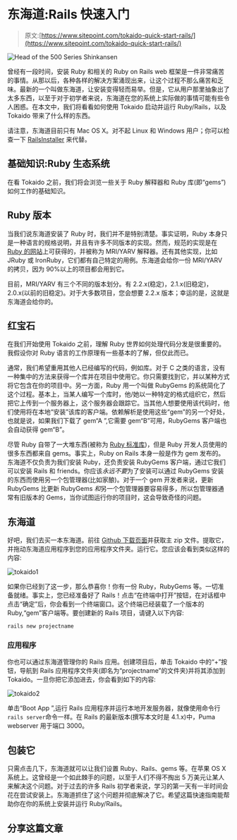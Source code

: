 # 东海道:Rails 快速入门

> 原文:[https://www.sitepoint.com/tokaido-quick-start-rails/](https://www.sitepoint.com/tokaido-quick-start-rails/)

![Head of the 500 Series Shinkansen](../Images/19a480b8bdd6102e744c87671c5b0f1f.png)

曾经有一段时间，安装 Ruby 和相关的 Ruby on Rails web 框架是一件非常痛苦的事情。从那以后，各种各样的解决方案涌现出来，让这个过程不那么痛苦和乏味。最新的一个叫做东海道，让安装变得轻而易举。但是，它从用户那里抽象出了太多东西，以至于对于初学者来说，东海道在您的系统上实际做的事情可能有些令人困惑。在本文中，我们将看看如何使用 Tokaido 启动并运行 Ruby/Rails，以及 Tokaido 带来了什么样的东西。

请注意，东海道目前只有 Mac OS X。对不起 Linux 和 Windows 用户；你可以检查一下 [RailsInstaller](http://railsinstaller.org/en) 来代替。

## 基础知识:Ruby 生态系统

在看 Tokaido 之前，我们将会浏览一些关于 Ruby 解释器和 Ruby 库(即“gems”)如何工作的基础知识。

## Ruby 版本

当我们说东海道安装了 Ruby 时，我们并不是特别清楚。事实证明，Ruby 本身只是一种语言的规格说明，并且有许多不同版本的实现。然而，规范的实现是在 [Ruby 的网站](http://www.ruby-lang.org/)上可获得的，并被称为 MRI/YARV 解释器。还有其他实现，比如 JRuby 或 IronRuby，它们都有自己特定的用例。东海道会给你一份 MRI/YARV 的拷贝，因为 90%以上的项目都会用到它。

目前，MRI/YARV 有三个不同的版本划分。有 2.2.x(稳定)，2.1.x(旧稳定)，2.0.x(以前的旧稳定)。对于大多数项目，您会想要 2.2.x 版本；幸运的是，这就是东海道会给你的。

## 红宝石

在我们开始使用 Tokaido 之前，理解 Ruby 世界如何处理代码分发是很重要的。我假设你对 Ruby 语言的工作原理有一些基本的了解，但仅此而已。

通常，我们希望重用其他人已经编写的代码，例如库。对于 C 之类的语言，没有一种集中的方法来获得一个库并在项目中使用它。你只需要找到它，并以某种方式将它包含在你的项目中。另一方面，Ruby 用一个叫做 RubyGems 的系统简化了这个过程。基本上，当某人编写一个库时，他/她以一种特定的格式组织它，然后把它上传到一个服务器上，这个服务器会跟踪它。当其他人想要使用该代码时，他们使用将在本地“安装”该库的客户端。依赖解析是使用这些“gem”的另一个好处，也就是说，如果我们下载了 gem“A ”,它需要 gem“B”可用，RubyGems 客户端也会自动获得 gem“B”。

尽管 Ruby 自带了一大堆东西(被称为 [Ruby 标准库](http://www.ruby-doc.org/stdlib-2.1.5/))，但是 Ruby 开发人员使用的很多东西都来自 gems。事实上，Ruby on Rails 本身一般是作为 gem 发布的。东海道不仅负责为我们安装 Ruby，还负责安装 RubyGems 客户端，通过它我们可以安装 Rails 和 friends。你应该*永远不要*为了安装可以通过 RubyGems 安装的东西而使用另一个包管理器(比如家酿)。对于一个 gem 开发者来说，更新 RubyGems 比更新 RubyGems *和*另一个包管理器要容易得多，所以包管理器通常有旧版本的 Gems，当你试图运行你的项目时，这会导致奇怪的问题。

## 东海道

好吧，我们去买一本东海道。前往 [Github 下载页面](https://github.com/tokaido/tokaidoapp/releases/tag/v1.0)并获取主 zip 文件。提取它，并拖动东海道应用程序到您的应用程序文件夹。运行它。您应该会看到类似这样的内容:

![tokaido1](../Images/fa04e1197070871bc872a9eb1f062ad8.png)

如果你已经到了这一步，那么恭喜你！你有一份 Ruby，RubyGems 等。一切准备就绪。事实上，您已经准备好了 Rails！点击“在终端中打开”按钮，在对话框中点击“确定”后，你会看到一个终端窗口。这个终端已经装载了一个版本的 Ruby,“gem”客户端等。要创建新的 Rails 项目，请键入以下内容:

```
rails new projectname
```

### 应用程序

你也可以通过东海道管理你的 Rails 应用。创建项目后，单击 Tokaido 中的“+”按钮，导航到 Rails 应用程序文件夹(即名为“projectname”的文件夹)并将其添加到 Tokaido。一旦你把它添加进去，你会看到如下的内容:

![tokaido2](../Images/a72014d88b52f45645f672dcaec2e35a.png)

单击“Boot App ”,运行 Rails 应用程序并运行本地开发服务器，就像使用命令行`rails server`命令一样。在 Rails 的最新版本(撰写本文时是 4.1.x)中，Puma webserver 用于端口 3000。

## 包装它

只需点击几下，东海道就可以让我们设置 Ruby、Rails、gems 等。在苹果 OS X 系统上。这曾经是一个如此棘手的问题，以至于人们不得不掏出 5 万美元让某人来解决这个问题。对于过去的许多 Rails 初学者来说，学习的第一天有一半时间会花在尝试安装上。东海道抓住了这个问题并彻底解决了它。希望这篇快速指南能帮助你在你的系统上安装并运行 Ruby/Rails。

## 分享这篇文章